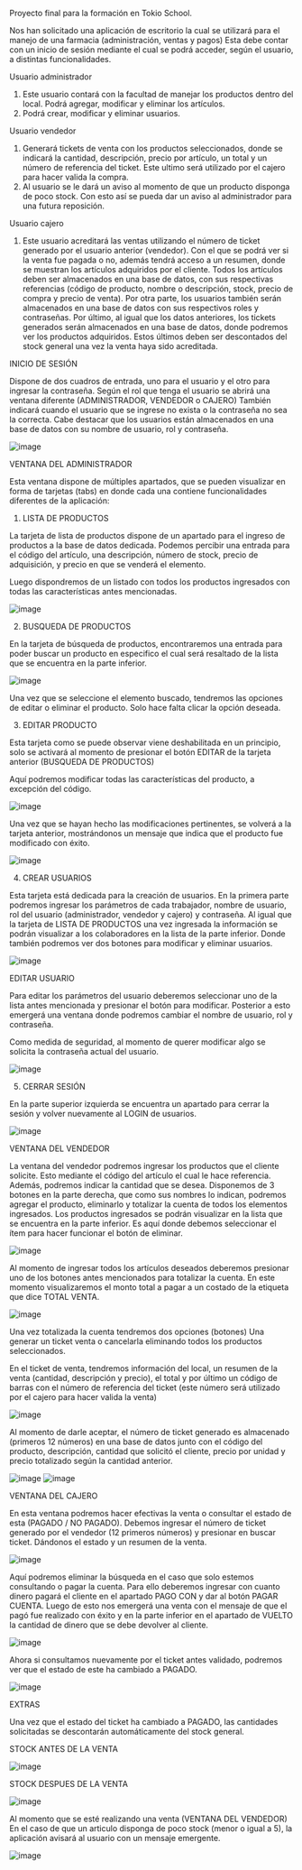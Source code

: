 
Proyecto final para la formación en Tokio School.

Nos han solicitado una aplicación de escritorio la cual se utilizará para el manejo de una farmacia (administración, ventas y pagos) Esta debe contar con un inicio de sesión mediante el cual se podrá acceder, según el usuario, a distintas funcionalidades.

Usuario administrador

1.	Este usuario contará con la facultad de manejar los productos dentro del local. Podrá agregar, modificar y eliminar los artículos.
2.	Podrá crear, modificar y eliminar usuarios.

Usuario vendedor

1.	Generará tickets de venta con los productos seleccionados, donde se indicará la cantidad, descripción, precio por artículo, un total y un número de referencia del ticket. Este ultimo será utilizado por el cajero para hacer valida la compra. 
2.	Al usuario se le dará un aviso al momento de que un producto disponga de poco stock. Con esto así se pueda dar un aviso al administrador para una futura reposición. 

Usuario cajero
  
1. Este usuario acreditará las ventas utilizando el número de ticket generado por el usuario anterior (vendedor). Con el que se podrá ver si la venta fue pagada o no, además tendrá acceso a un resumen, donde se muestran los artículos adquiridos por el cliente. 
Todos los artículos deben ser almacenados en una base de datos, con sus respectivas referencias (código de producto, nombre o descripción, stock, precio de compra y precio de venta).
Por otra parte, los usuarios también serán almacenados en una base de datos con sus respectivos roles y contraseñas.
Por último, al igual que los datos anteriores, los tickets generados serán almacenados en una base de datos, donde podremos ver los productos adquiridos. Estos últimos deben ser descontados del stock general una vez la venta haya sido acreditada.



INICIO DE SESIÓN

Dispone de dos cuadros de entrada, uno para el usuario y el otro para ingresar la contraseña.  Según el rol que tenga el usuario se abrirá una ventana diferente (ADMINISTRADOR, VENDEDOR o CAJERO)
También indicará cuando el usuario que se ingrese no exista o la contraseña no sea la correcta. 
Cabe destacar que los usuarios están almacenados en una base de datos con su nombre de usuario, rol y contraseña.

![image](https://user-images.githubusercontent.com/108106098/175749265-5b877d69-d1fb-48a5-b298-b7fbbcd4b9d7.png)


VENTANA DEL ADMINISTRADOR

Esta ventana dispone de múltiples apartados, que se pueden visualizar en forma de tarjetas (tabs) en donde cada una contiene funcionalidades diferentes de la aplicación:

1.	LISTA DE PRODUCTOS

La tarjeta de lista de productos dispone de un apartado para el ingreso de productos a la base de datos dedicada. Podemos percibir una entrada para el código del artículo, una descripción, número de stock, precio de adquisición, y precio en que se venderá el elemento.  

Luego dispondremos de un listado con todos los productos ingresados con todas las características antes mencionadas.


![image](https://user-images.githubusercontent.com/108106098/175749443-4a31c1e0-84fc-4e32-a36b-9127d15f41e9.png)

2.	BUSQUEDA DE PRODUCTOS

En la tarjeta de búsqueda de productos, encontraremos una entrada para poder buscar un producto en especifico el cual será resaltado de la lista que se encuentra en la parte inferior. 

![image](https://user-images.githubusercontent.com/108106098/175749468-299b42d9-9eb2-4cf2-a9b9-3bab9383d517.png)

Una vez que se seleccione el elemento buscado, tendremos las opciones de editar o eliminar el producto. Solo hace falta clicar la opción deseada.

3.	EDITAR PRODUCTO

Esta tarjeta como se puede observar viene deshabilitada en un principio, solo se activará al momento de presionar el botón EDITAR de la tarjeta anterior (BUSQUEDA DE PRODUCTOS)

Aquí podremos modificar todas las características del producto, a excepción del código. 

![image](https://user-images.githubusercontent.com/108106098/175749495-2afe1c46-abd2-429c-9da5-16b236fd02fe.png)

Una vez que se hayan hecho las modificaciones pertinentes, se volverá a la tarjeta anterior, mostrándonos un mensaje que indica que el producto fue modificado con éxito.

![image](https://user-images.githubusercontent.com/108106098/175749506-a738cc60-15a0-4442-8686-eb279ff90ff1.png)

4.	CREAR USUARIOS

Esta tarjeta está dedicada para la creación de usuarios. En la primera parte podremos ingresar los parámetros de cada trabajador, nombre de usuario, rol del usuario (administrador, vendedor y cajero) y contraseña. Al igual que la tarjeta de LISTA DE PRODUCTOS una vez ingresada la información se podrán visualizar a los colaboradores en la lista de la parte inferior. Donde también podremos ver dos botones para modificar y eliminar usuarios.

![image](https://user-images.githubusercontent.com/108106098/175749537-7295b740-e266-4dbf-857a-6b0e517e1d5b.png)

EDITAR USUARIO

Para editar los parámetros del usuario deberemos seleccionar uno de la lista antes mencionada y presionar el botón para modificar. Posterior a esto emergerá una ventana donde podremos cambiar el nombre de usuario, rol y contraseña. 

Como medida de seguridad, al momento de querer modificar algo se solicita la contraseña actual del usuario.

![image](https://user-images.githubusercontent.com/108106098/175749563-7daba132-6951-451e-bc2b-2e958edd7555.png)

5.	CERRAR SESIÓN

En la parte superior izquierda se encuentra un apartado para cerrar la sesión y volver nuevamente al LOGIN de usuarios.

![image](https://user-images.githubusercontent.com/108106098/175749583-45bf1398-491f-4dc4-b874-78fad74b743a.png)

VENTANA DEL VENDEDOR

La ventana del vendedor podremos ingresar los productos que el cliente solicite. Esto mediante el código del artículo el cual le hace referencia. Además, podremos indicar la cantidad que se desea.
Disponemos de 3 botones en la parte derecha, que como sus nombres lo indican, podremos agregar el producto, eliminarlo y totalizar la cuenta de todos los elementos ingresados. 
Los productos ingresados se podrán visualizar en la lista que se encuentra en la parte inferior. Es aquí donde debemos seleccionar el ítem para hacer funcionar el botón de eliminar.

![image](https://user-images.githubusercontent.com/108106098/175749594-9bf95f52-ddb9-458b-9fb8-174d603d39d3.png)

Al momento de ingresar todos los artículos deseados deberemos presionar uno de los botones antes mencionados para totalizar la cuenta. En este momento visualizaremos el monto total a pagar a un costado de la etiqueta que dice TOTAL VENTA.

![image](https://user-images.githubusercontent.com/108106098/175749603-1685445e-4505-407f-8887-43dafadef2cf.png)

Una vez totalizada la cuenta tendremos dos opciones (botones) Una generar un ticket	venta o cancelarla eliminando todos los productos seleccionados.

En el ticket de venta, tendremos información del local, un resumen de la venta (cantidad, 	descripción y precio), el total y por último un código de barras con el número de referencia 	del ticket (este número será utilizado por el cajero para hacer valida la venta)

![image](https://user-images.githubusercontent.com/108106098/175749623-01cf6455-3ad1-40b1-8d90-57de55e11687.png)

Al momento de darle aceptar, el número de ticket generado es almacenado (primeros 12 números) en una base de datos junto con el código del producto, descripción, cantidad que solicitó el cliente, precio por unidad y precio totalizado según la cantidad anterior. 

![image](https://user-images.githubusercontent.com/108106098/175749651-bd6dc77d-1afd-43c0-9efe-0d182039124a.png)
![image](https://user-images.githubusercontent.com/108106098/175749659-38bc8b7c-0939-4d23-ac83-bcb8b54b036a.png)

VENTANA DEL CAJERO

En esta ventana podremos hacer efectivas la venta o consultar el estado de esta (PAGADO / NO PAGADO). Debemos ingresar el número de ticket generado por el vendedor (12 primeros números) y presionar en buscar ticket. Dándonos el estado y un resumen de la venta. 

![image](https://user-images.githubusercontent.com/108106098/175749696-a3f767aa-31c0-4140-ae4f-530853baa5bb.png)

Aquí podremos eliminar la búsqueda en el caso que solo estemos consultando o pagar la cuenta. Para ello deberemos ingresar con cuanto dinero pagará el cliente en el apartado PAGO CON y dar al botón PAGAR CUENTA. Luego de esto nos emergerá una venta con el mensaje de que el pagó fue realizado con éxito y en la parte inferior en el apartado de VUELTO la cantidad de dinero que se debe devolver al cliente.

![image](https://user-images.githubusercontent.com/108106098/175749706-026c13ce-6ca8-4880-88b6-a1459638cc0a.png)

Ahora si consultamos nuevamente por el ticket antes validado, podremos ver que el estado de este ha cambiado a PAGADO.

![image](https://user-images.githubusercontent.com/108106098/175749714-2fb1c1ac-730a-4145-956a-86a9a5b77b22.png)

EXTRAS

Una vez que el estado del ticket ha cambiado a PAGADO, las cantidades solicitadas se descontarán automáticamente del stock general.

STOCK ANTES DE LA VENTA

![image](https://user-images.githubusercontent.com/108106098/175749741-f02c28b3-67ca-4c18-b7bb-1133e4c6d599.png)

STOCK DESPUES DE LA VENTA

![image](https://user-images.githubusercontent.com/108106098/175749748-f908742e-3024-4782-9602-08fc93c7dfb9.png)

Al momento que se esté realizando una venta (VENTANA DEL VENDEDOR) En el caso de que un articulo disponga de poco stock (menor o igual a 5), la aplicación avisará al usuario con un mensaje emergente. 

![image](https://user-images.githubusercontent.com/108106098/175749765-5e3f95f2-c926-4f9d-9cb8-e3c6ebdcca14.png)

















